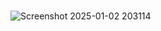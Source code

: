 #
![Screenshot 2025-01-02 203114](https://github.com/user-attachments/assets/246e5219-8b2a-4e93-aa15-cfb92541fcce)
